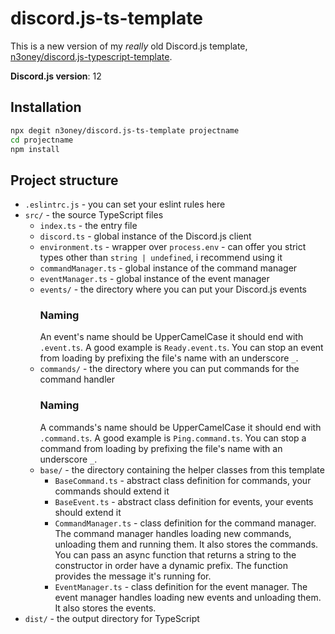 # discord.js-ts-template
This is a new version of my *really* old Discord.js template, [n3oney/discord.js-typescript-template](n3oney/discord.js-typescript-template).

**Discord.js version**: 12

## Installation
```sh
npx degit n3oney/discord.js-ts-template projectname
cd projectname
npm install
```

## Project structure
* `.eslintrc.js` - you can set your eslint rules here
* `src/` - the source TypeScript files
    * `index.ts` - the entry file
    * `discord.ts` - global instance of the Discord.js client
    * `environment.ts` - wrapper over `process.env` - can offer you strict types other than `string | undefined`, i recommend using it
    * `commandManager.ts` - global instance of the command manager
    * `eventManager.ts` - global instance of the event manager
    * `events/` - the directory where you can put your Discord.js events
        ### Naming
        An event's name should be UpperCamelCase it should end with `.event.ts`.
        A good example is `Ready.event.ts`.
        You can stop an event from loading by prefixing the file's name with an underscore `_`.
    * `commands/` - the directory where you can put commands for the command handler
        ### Naming
        A commands's name should be UpperCamelCase it should end with `.command.ts`.
        A good example is `Ping.command.ts`.
        You can stop a command from loading by prefixing the file's name with an underscore `_`.
    * `base/` - the directory containing the helper classes from this template
        * `BaseCommand.ts` - abstract class definition for commands, your commands should extend it
        * `BaseEvent.ts` - abstract class definition for events, your events should extend it
        * `CommandManager.ts` - class definition for the command manager. The command manager handles loading new commands, unloading them and running them. It also stores the commands. You can pass an async function that returns a string to the constructor in order have a dynamic prefix. The function provides the message it's running for.
        * `EventManager.ts` - class definition for the event manager. The event manager handles loading new events and unloading them. It also stores the events.
* `dist/` - the output directory for TypeScript